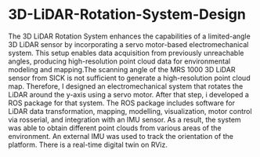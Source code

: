 # 3D-LiDAR-Rotation-System-Design
The 3D LiDAR Rotation System enhances the capabilities of a limited-angle 3D LiDAR sensor by incorporating a servo motor-based electromechanical system. This setup enables data acquisition from previously unreachable angles, producing high-resolution point cloud data for environmental modeling and mapping.The scanning angle of the MRS 1000 3D LiDAR sensor from SICK is not sufficient to generate a high-resolution point cloud map. Therefore, I designed an electromechanical system that rotates the LiDAR around the y-axis using a servo motor. After that step, i developed a ROS package for that system. The ROS package includes software for LiDAR data transformation, mapping, modelling, visualization, motor control via rosserial, and integration with an IMU sensor. As a result, the system was able to obtain different point clouds from various areas of the environment. An external IMU was used to track the orientation of the platform. There is a real-time digital twin on RViz.

